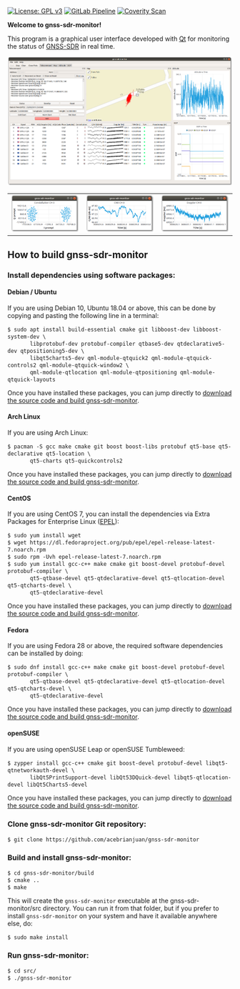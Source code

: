 [![License: GPL v3](https://img.shields.io/badge/License-GPL%20v3-blue.svg)](https://www.gnu.org/licenses/gpl-3.0)
[![GitLab Pipeline](https://gitlab.com/acebrianjuan/gnss-sdr-monitor/badges/master/pipeline.svg)](https://gitlab.com/acebrianjuan/gnss-sdr-monitor/pipelines)
[![Coverity Scan](https://scan.coverity.com/projects/19249/badge.svg)](https://scan.coverity.com/projects/acebrianjuan-gnss-sdr-monitor)

**Welcome to gnss-sdr-monitor!**

This program is a graphical user interface developed with [Qt](https://www.qt.io/) for monitoring the status of [GNSS-SDR](https://gnss-sdr.org) in real time.

![](./screenshots/gnss-sdr-monitor.png)

<table style="width:100%">
  <tr>
    <td><img src="./screenshots/gnss-sdr-monitor_constellation.png"/></td>
    <td><img src="./screenshots/gnss-sdr-monitor_cn0.png"/></td>
    <td><img src="./screenshots/gnss-sdr-monitor_doppler.png"/></td>
  </tr>
</table>

## How to build gnss-sdr-monitor

### Install dependencies using software packages:

#### Debian / Ubuntu

If you are using Debian 10, Ubuntu 18.04 or above, this can be done by copying and pasting the following line in a terminal:

~~~~
$ sudo apt install build-essential cmake git libboost-dev libboost-system-dev \
       libprotobuf-dev protobuf-compiler qtbase5-dev qtdeclarative5-dev qtpositioning5-dev \
       libqt5charts5-dev qml-module-qtquick2 qml-module-qtquick-controls2 qml-module-qtquick-window2 \
       qml-module-qtlocation qml-module-qtpositioning qml-module-qtquick-layouts
~~~~

Once you have installed these packages, you can jump directly to [download the source code and build gnss-sdr-monitor](#download-and-build-linux).

#### Arch Linux

If you are using Arch Linux:

~~~~
$ pacman -S gcc make cmake git boost boost-libs protobuf qt5-base qt5-declarative qt5-location \
       qt5-charts qt5-quickcontrols2
~~~~

Once you have installed these packages, you can jump directly to [download the source code and build gnss-sdr-monitor](#download-and-build-linux).

#### CentOS

If you are using CentOS 7, you can install the dependencies via Extra Packages for Enterprise Linux ([EPEL](https://fedoraproject.org/wiki/EPEL)):

~~~~
$ sudo yum install wget
$ wget https://dl.fedoraproject.org/pub/epel/epel-release-latest-7.noarch.rpm
$ sudo rpm -Uvh epel-release-latest-7.noarch.rpm
$ sudo yum install gcc-c++ make cmake git boost-devel protobuf-devel protobuf-compiler \
       qt5-qtbase-devel qt5-qtdeclarative-devel qt5-qtlocation-devel qt5-qtcharts-devel \
       qt5-qtdeclarative-devel
~~~~

Once you have installed these packages, you can jump directly to [download the source code and build gnss-sdr-monitor](#download-and-build-linux).

#### Fedora

If you are using Fedora 28 or above, the required software dependencies can be installed by doing:

~~~~
$ sudo dnf install gcc-c++ make cmake git boost-devel protobuf-devel protobuf-compiler \
       qt5-qtbase-devel qt5-qtdeclarative-devel qt5-qtlocation-devel qt5-qtcharts-devel \
       qt5-qtdeclarative-devel
~~~~

Once you have installed these packages, you can jump directly to [download the source code and build gnss-sdr-monitor](#download-and-build-linux).

#### openSUSE

If you are using openSUSE Leap or openSUSE Tumbleweed:

~~~~
$ zypper install gcc-c++ cmake git boost-devel protobuf-devel libqt5-qtnetworkauth-devel \
       libQt5PrintSupport-devel libQt53DQuick-devel libqt5-qtlocation-devel libQt5Charts5-devel
~~~~

Once you have installed these packages, you can jump directly to [download the source code and build gnss-sdr-monitor](#download-and-build-linux).

### <a name="download-and-build-linux">Clone gnss-sdr-monitor Git repository</a>:

~~~~~~
$ git clone https://github.com/acebrianjuan/gnss-sdr-monitor
~~~~~~

### Build and install gnss-sdr-monitor:

~~~~~~
$ cd gnss-sdr-monitor/build
$ cmake ..
$ make
~~~~~~

This will create the `gnss-sdr-monitor` executable at the gnss-sdr-monitor/src directory. You can run it from that folder, but if you prefer to install `gnss-sdr-monitor` on your system and have it available anywhere else, do:

~~~~~~
$ sudo make install
~~~~~~

### Run gnss-sdr-monitor:

~~~~~~
$ cd src/
$ ./gnss-sdr-monitor
~~~~~~

